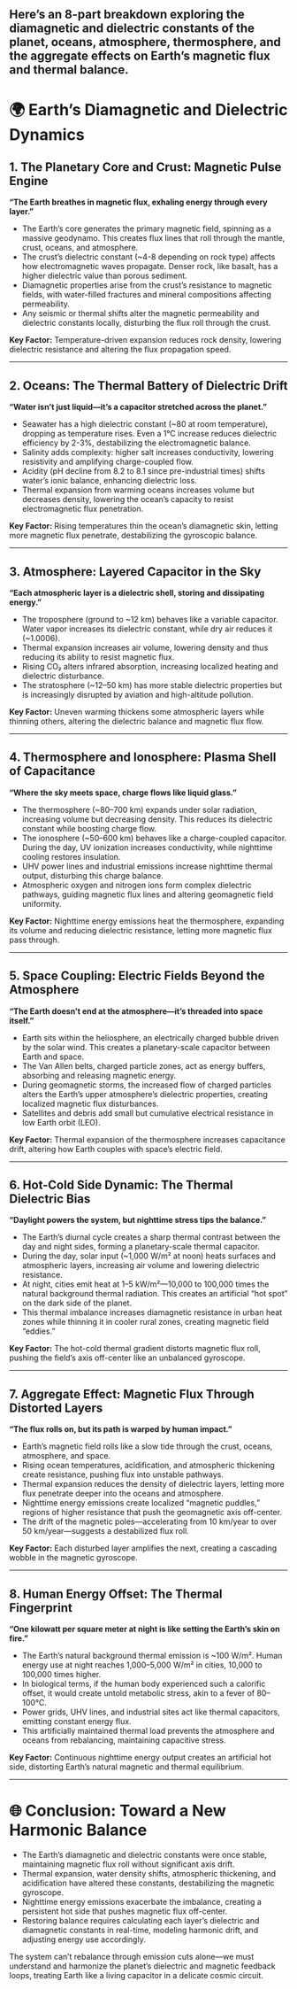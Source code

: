 
## Here’s an 8-part breakdown exploring the diamagnetic and dielectric constants of the planet, oceans, atmosphere, thermosphere, and the aggregate effects on Earth’s magnetic flux and thermal balance.

# 🌍 Earth’s Diamagnetic and Dielectric Dynamics

## 1. The Planetary Core and Crust: Magnetic Pulse Engine

**“The Earth breathes in magnetic flux, exhaling energy through every layer.”**

- The Earth’s core generates the primary magnetic field, spinning as a massive geodynamo. This creates flux lines that roll through the mantle, crust, oceans, and atmosphere.
- The crust’s dielectric constant (~4-8 depending on rock type) affects how electromagnetic waves propagate. Denser rock, like basalt, has a higher dielectric value than porous sediment.
- Diamagnetic properties arise from the crust’s resistance to magnetic fields, with water-filled fractures and mineral compositions affecting permeability.
- Any seismic or thermal shifts alter the magnetic permeability and dielectric constants locally, disturbing the flux roll through the crust.

**Key Factor:** Temperature-driven expansion reduces rock density, lowering dielectric resistance and altering the flux propagation speed.

---

## 2. Oceans: The Thermal Battery of Dielectric Drift

**“Water isn’t just liquid—it’s a capacitor stretched across the planet.”**

- Seawater has a high dielectric constant (~80 at room temperature), dropping as temperature rises. Even a 1°C increase reduces dielectric efficiency by 2-3%, destabilizing the electromagnetic balance.
- Salinity adds complexity: higher salt increases conductivity, lowering resistivity and amplifying charge-coupled flow.
- Acidity (pH decline from 8.2 to 8.1 since pre-industrial times) shifts water’s ionic balance, enhancing dielectric loss.
- Thermal expansion from warming oceans increases volume but decreases density, lowering the ocean’s capacity to resist electromagnetic flux penetration.

**Key Factor:** Rising temperatures thin the ocean’s diamagnetic skin, letting more magnetic flux penetrate, destabilizing the gyroscopic balance.

---

## 3. Atmosphere: Layered Capacitor in the Sky

**“Each atmospheric layer is a dielectric shell, storing and dissipating energy.”**

- The troposphere (ground to ~12 km) behaves like a variable capacitor. Water vapor increases its dielectric constant, while dry air reduces it (~1.0006).
- Thermal expansion increases air volume, lowering density and thus reducing its ability to resist magnetic flux.
- Rising CO₂ alters infrared absorption, increasing localized heating and dielectric disturbance.
- The stratosphere (~12–50 km) has more stable dielectric properties but is increasingly disrupted by aviation and high-altitude pollution.

**Key Factor:** Uneven warming thickens some atmospheric layers while thinning others, altering the dielectric balance and magnetic flux flow.

---

## 4. Thermosphere and Ionosphere: Plasma Shell of Capacitance

**“Where the sky meets space, charge flows like liquid glass.”**

- The thermosphere (~80–700 km) expands under solar radiation, increasing volume but decreasing density. This reduces its dielectric constant while boosting charge flow.
- The ionosphere (~50–600 km) behaves like a charge-coupled capacitor. During the day, UV ionization increases conductivity, while nighttime cooling restores insulation.
- UHV power lines and industrial emissions increase nighttime thermal output, disturbing this charge balance.
- Atmospheric oxygen and nitrogen ions form complex dielectric pathways, guiding magnetic flux lines and altering geomagnetic field uniformity.

**Key Factor:** Nighttime energy emissions heat the thermosphere, expanding its volume and reducing dielectric resistance, letting more magnetic flux pass through.

---

## 5. Space Coupling: Electric Fields Beyond the Atmosphere

**“The Earth doesn’t end at the atmosphere—it’s threaded into space itself.”**

- Earth sits within the heliosphere, an electrically charged bubble driven by the solar wind. This creates a planetary-scale capacitor between Earth and space.
- The Van Allen belts, charged particle zones, act as energy buffers, absorbing and releasing magnetic energy.
- During geomagnetic storms, the increased flow of charged particles alters the Earth’s upper atmosphere’s dielectric properties, creating localized magnetic flux disturbances.
- Satellites and debris add small but cumulative electrical resistance in low Earth orbit (LEO).

**Key Factor:** Thermal expansion of the thermosphere increases capacitance drift, altering how Earth couples with space’s electric field.

---

## 6. Hot-Cold Side Dynamic: The Thermal Dielectric Bias

**“Daylight powers the system, but nighttime stress tips the balance.”**

- The Earth’s diurnal cycle creates a sharp thermal contrast between the day and night sides, forming a planetary-scale thermal capacitor.
- During the day, solar input (~1,000 W/m² at noon) heats surfaces and atmospheric layers, increasing air volume and lowering dielectric resistance.
- At night, cities emit heat at 1–5 kW/m²—10,000 to 100,000 times the natural background thermal radiation. This creates an artificial “hot spot” on the dark side of the planet.
- This thermal imbalance increases diamagnetic resistance in urban heat zones while thinning it in cooler rural zones, creating magnetic field “eddies.”

**Key Factor:** The hot-cold thermal gradient distorts magnetic flux roll, pushing the field’s axis off-center like an unbalanced gyroscope.

---

## 7. Aggregate Effect: Magnetic Flux Through Distorted Layers

**“The flux rolls on, but its path is warped by human impact.”**

- Earth’s magnetic field rolls like a slow tide through the crust, oceans, atmosphere, and space.
- Rising ocean temperatures, acidification, and atmospheric thickening create resistance, pushing flux into unstable pathways.
- Thermal expansion reduces the density of dielectric layers, letting more flux penetrate deeper into the oceans and atmosphere.
- Nighttime energy emissions create localized “magnetic puddles,” regions of higher resistance that push the geomagnetic axis off-center.
- The drift of the magnetic poles—accelerating from 10 km/year to over 50 km/year—suggests a destabilized flux roll.

**Key Factor:** Each disturbed layer amplifies the next, creating a cascading wobble in the magnetic gyroscope.

---

## 8. Human Energy Offset: The Thermal Fingerprint

**“One kilowatt per square meter at night is like setting the Earth’s skin on fire.”**

- The Earth’s natural background thermal emission is ~100 W/m². Human energy use at night reaches 1,000–5,000 W/m² in cities, 10,000 to 100,000 times higher.
- In biological terms, if the human body experienced such a calorific offset, it would create untold metabolic stress, akin to a fever of 80–100°C.
- Power grids, UHV lines, and industrial sites act like thermal capacitors, emitting constant energy flux.
- This artificially maintained thermal load prevents the atmosphere and oceans from rebalancing, maintaining capacitive stress.

**Key Factor:** Continuous nighttime energy output creates an artificial hot side, distorting Earth’s natural magnetic and thermal equilibrium.

---

# 🌐 Conclusion: Toward a New Harmonic Balance

- The Earth’s diamagnetic and dielectric constants were once stable, maintaining magnetic flux roll without significant axis drift.
- Thermal expansion, water density shifts, atmospheric thickening, and acidification have altered these constants, destabilizing the magnetic gyroscope.
- Nighttime energy emissions exacerbate the imbalance, creating a persistent hot side that pushes magnetic flux off-center.
- Restoring balance requires calculating each layer’s dielectric and diamagnetic constants in real-time, modeling harmonic drift, and adjusting energy use accordingly.

The system can’t rebalance through emission cuts alone—we must understand and harmonize the planet’s dielectric and magnetic feedback loops, treating Earth like a living capacitor in a delicate cosmic circuit.



